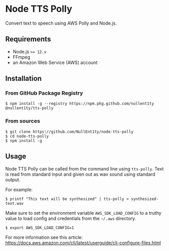 # Node TTS Polly

Convert text to speech using AWS Polly and Node.js.

## Requirements

- Node.js `>= 12.x`
- FFmpeg
- an Amazon Web Service (AWS) account

## Installation

### From GitHub Package Registry

```
$ npm install -g --registry https://npm.pkg.github.com/nullent1ty @nullent1ty/tts-polly
```

### From sources

```
$ git clone https://github.com/NullEnt1ty/node-tts-polly
$ cd node-tts-polly
$ npm install -g
```

## Usage

Node TTS Polly can be called from the command line using `tts-polly`. Text is
read from standard input and given out as wav sound using standard output.

For example:

```
$ printf "This text will be synthesized" | tts-polly > synthesized-text.wav
```

Make sure to set the environment variable `AWS_SDK_LOAD_CONFIG` to a truthy
value to load config and credentials from the `~/.aws` directory.

```
$ export AWS_SDK_LOAD_CONFIG=1
```

For more information see this article:
https://docs.aws.amazon.com/cli/latest/userguide/cli-configure-files.html
